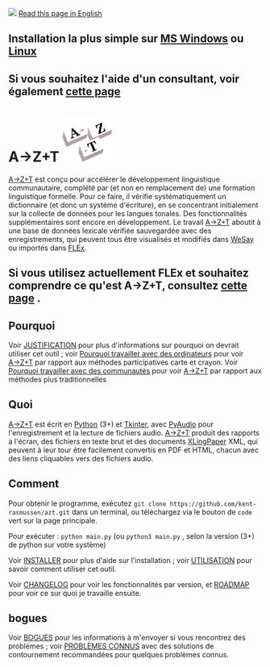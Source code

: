 <a href="https://gitlocalize.com/repo/7965/fr?utm_source=badge"></a><img src="https://gitlocalize.com/repo/7965/fr/badge.svg"> <a href="../README.md">Read this page in English</a>

## Installation la plus simple sur [MS Windows](SIMPLEINSTALL.md) ou [Linux](SIMPLEINSTALL_LINUX.md)

## Si vous souhaitez l'aide d'un consultant, voir également [cette page](HELP_PREREQUISITES.md)

# A→Z+T ![CV](../../images/AZT%20stacks6_icon.png "AZT")

[A→Z+T](https://github.com/kent-rasmussen/azt) est conçu pour accélérer le développement linguistique communautaire, complété par (et non en remplacement de) une formation linguistique formelle. Pour ce faire, il vérifie systématiquement un dictionnaire (et donc un système d'écriture), en se concentrant initialement sur la collecte de données pour les langues tonales. Des fonctionnalités supplémentaires sont encore en développement. Le travail [A→Z+T](https://github.com/kent-rasmussen/azt) aboutit à une base de données lexicale vérifiée sauvegardée avec des enregistrements, qui peuvent tous être visualisés et modifiés dans [WeSay](https://software.sil.org/wesay/) ou importés dans [FLEx](https://software.sil.org/fieldworks/).

## Si vous utilisez actuellement FLEx et souhaitez comprendre ce qu'est A→Z+T, consultez [cette page](OWL_GUIDE.md) .

<!-- It is designed to *supplement* (not replace) formal training, on the one hand, and *facilitate* a particular kind of language development on the other, so it may not do what you want —it certainly does not do everything. If you want to get as many people involved in the development of their own language as possible, in a manner that results in a checked lexical database backed up by sound files, then this tool is for you. -->

## Pourquoi

Voir [JUSTIFICATION](RATIONALE.md) pour plus d'informations sur pourquoi on devrait utiliser cet outil ; voir [Pourquoi travailler avec des ordinateurs](WHYCOMPUTERS.md) pour voir [A→Z+T](https://github.com/kent-rasmussen/azt) par rapport aux méthodes participatives carte et crayon. Voir [Pourquoi travailler avec des communautés](WHYCOMMUNITIES.md) pour voir [A→Z+T](https://github.com/kent-rasmussen/azt) par rapport aux méthodes plus traditionnelles

## Quoi

[A→Z+T](https://github.com/kent-rasmussen/azt) est écrit en [Python](https://python.org) (3+) et [Tkinter](https://docs.python.org/3/library/tkinter.html), avec [PyAudio](https://pypi.org/project/PyAudio/) pour l'enregistrement et la lecture de fichiers audio. [A→Z+T](https://github.com/kent-rasmussen/azt) produit des rapports à l'écran, des fichiers en texte brut et des documents [XLingPaper](https://software.sil.org/xlingpaper/) XML, qui peuvent à leur tour être facilement convertis en PDF et HTML, chacun avec des liens cliquables vers des fichiers audio.

## Comment

Pour obtenir le programme, exécutez `git clone https://github.com/kent-rasmussen/azt.git` dans un terminal, ou téléchargez via le bouton de `code` vert sur la page principale.

Pour exécuter : `python main.py` (ou `python3 main.py` , selon la version (3+) de python sur votre système)

Voir [INSTALLER](INSTALL.md) pour plus d'aide sur l'installation ; voir [UTILISATION](USAGE.md) pour savoir comment utiliser cet outil.

Voir [CHANGELOG](CHANGELOG.md) pour voir les fonctionnalités par version, et [ROADMAP](ROADMAP.md) pour voir ce sur quoi je travaille ensuite.

## bogues

Voir [BOGUES](BUGS.md) pour les informations à m'envoyer si vous rencontrez des problèmes ; voir [PROBLÈMES CONNUS](KNOWNISSUES.md) avec des solutions de contournement recommandées pour quelques problèmes connus.
